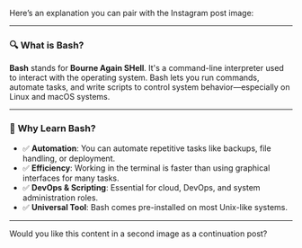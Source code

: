 Here’s an explanation you can pair with the Instagram post image:

---

### 🔍 **What is Bash?**

**Bash** stands for **Bourne Again SHell**. It's a command-line interpreter used to interact with the operating system. Bash lets you run commands, automate tasks, and write scripts to control system behavior—especially on Linux and macOS systems.

---

### 🎯 **Why Learn Bash?**

* ✅ **Automation**: You can automate repetitive tasks like backups, file handling, or deployment.
* ✅ **Efficiency**: Working in the terminal is faster than using graphical interfaces for many tasks.
* ✅ **DevOps & Scripting**: Essential for cloud, DevOps, and system administration roles.
* ✅ **Universal Tool**: Bash comes pre-installed on most Unix-like systems.

---

Would you like this content in a second image as a continuation post?
